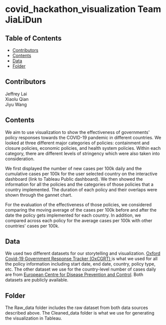 # covid_hackathon_visualization Team JiaLiDun

<!-- TABLE OF CONTENTS -->
## Table of Contents

* [Contributors](#contributors)
* [Contents](#contents)
* [Data](#data)
* [Folder](#folder)



## Contributors
Jeffrey Lai <br />
Xiaolu Qian <br />
Jiyu Wang <br />
<!-- Contents -->
## Contents
We aim to use visualization to show the effectiveness of governments' policy responses towards the COVID-19 pandemic in different countries. We looked at three different major categories of policies: containment and closure policies,  economic policies, and health system policies. Within each category, there are different levels of stringency which were also taken into consideration.

We first displayed the number of new cases per 100k daily and the cumulative cases per 100k for the user selected country on the interactive dashboard (link to Tableau Public dashboard). We then showed the information for all the policies and the categories of those policies that a country implemented. The duration of each policy and their overlaps were shown through the gannet chart.

For the evaluation of the effectiveness of those policies, we considered comparing the moving average of the cases per 100k before and after the date the policy gets implemented for each country. In addition, we compared across each policy for the average cases per 100k with other countries' cases per 100k. <br />

<!-- Data -->
## Data
We used two different datasets for our storytelling and visualization. [Oxford Covid-19 Government Response Tracker (OxCGRT) ](https://github.com/OxCGRT/covid-policy-tracker) is what we used for all the policy information including start date, end date, country, policy type, etc. The other dataset we use for the country-level number of cases daily are from [European Centre for Disease Prevention and Control](https://www.ecdc.europa.eu/en/publications-data/download-todays-data-geographic-distribution-covid-19-cases-worldwide). Both datasets are publicly available. <br />

## Folder
The Raw_data folder includes the raw dataset from both data sources described above. The Cleaned_data folder is what we use for generating the visualization in Tableau.

